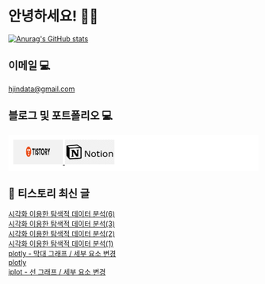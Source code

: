 # 안녕하세요! 🙋‍♂️

[![Anurag's GitHub stats](https://github-readme-stats.vercel.app/api?username=HGJin)](https://github.com/anuraghazra/github-readme-stats)
<!--
[![Top Langs](https://github-readme-stats.vercel.app/api/top-langs/?username=HGJin&layout=compact&hide=r,jupyter%20notebook,c%23&exclude_repo=roharui.github.io)](https://github.com/anuraghazra/github-readme-stats)
-->
<!--
## 이런 환경에 익숙해요✍🏼

## 언어

<p>
  <img alt="" src= "https://img.shields.io/badge/JavaScript-F7DF1E?style=flat-square&logo=JavaScript&logoColor=white"/> 
  <img alt="" src= "https://img.shields.io/badge/TypeScript-black?logo=typescript&logoColor=blue"/>
</p>
-->
## 이메일 💻

hjindata@gmail.com

## 블로그 및 포트폴리오 💻

<div style="display: flex; flex-direction: row;background-color: white;padding: 10px;">
    <div style="margin-right: 10px;">
        <a href="https://hjindata.tistory.com/">
            <img src="https://github.com/HGJin/tistory/blob/main/logo/tistory1.png?raw=true" width="100" height="50" />
        </a>
        <a href="https://adventurous-pamphlet-28c.notion.site/DA-Data-Analyst-d609592479e144c9ba8ea716122ef05c/">
            <img src="https://github.com/HGJin/tistory/blob/e35e6767cef7d139a31c75581ae47e5a76940263/logo/notion.png?raw=true" width="100" height="50" />
        </a>
    </div>
</div>

## 📝 티스토리 최신 글

<a href=https://hjindata.tistory.com/166>시각화 이용한 탐색적 데이터 분석(6)</a></br><a href=https://hjindata.tistory.com/163>시각화 이용한 탐색적 데이터 분석(3)</a></br><a href=https://hjindata.tistory.com/161>시각화 이용한 탐색적 데이터 분석(2)</a></br><a href=https://hjindata.tistory.com/160>시각화 이용한 탐색적 데이터 분석(1)</a></br><a href=https://hjindata.tistory.com/159>plotly - 막대 그래프 / 세부 요소 변경</a></br><a href=https://hjindata.tistory.com/157>plotly</a></br><a href=https://hjindata.tistory.com/156>iplot - 선 그래프 / 세부 요소 변경</a></br>